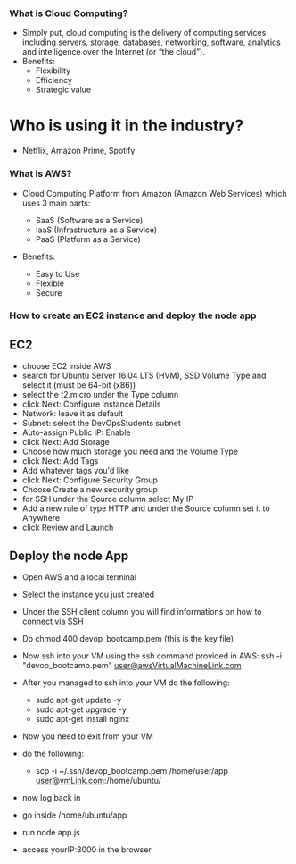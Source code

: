 ### What is Cloud Computing?
- Simply put, cloud computing is the delivery of computing services including servers, storage, databases, networking, software, analytics and intelligence over the Internet (or “the cloud”).
- Benefits:
	- Flexibility
	- Efficiency
	- Strategic value


# Who is using it in the industry?
- Netflix, Amazon Prime, Spotify


### What is AWS?
- Cloud Computing Platform from Amazon (Amazon Web Services) which uses 3 main parts:
	- SaaS (Software as a Service)
	- IaaS (Infrastructure as a Service)
	- PaaS (Platform as a Service)

- Benefits:
	- Easy to Use
	- Flexible
	- Secure






### How to create an EC2 instance and deploy the node app

## EC2

- choose EC2 inside AWS
- search for Ubuntu Server 16.04 LTS (HVM), SSD Volume Type and select it (must be 64-bit (x86))
- select the t2.micro under the Type column
- click Next: Configure Instance Details
- Network: leave it as default
- Subnet: select the DevOpsStudents subnet
- Auto-assign Public IP: Enable
- click Next: Add Storage
- Choose how much storage you need and the Volume Type
- click Next: Add Tags
- Add whatever tags you'd like
- click Next: Configure Security Group
- Choose Create a new security group
- for SSH under the Source column select My IP
- Add a new rule of type HTTP and under the Source column set it to Anywhere
- click Review and Launch

## Deploy the node App

- Open AWS and a local terminal
- Select the instance you just created
- Under the SSH client column you will find informations on how to connect via SSH
- Do chmod 400 devop_bootcamp.pem (this is the key file)
- Now ssh into your VM using the ssh command provided in AWS: ssh -i "devop_bootcamp.pem" user@awsVirtualMachineLink.com
- After you managed to ssh into your VM do the following:
	- sudo apt-get update -y
	- sudo apt-get upgrade -y
	- sudo apt-get install nginx

- Now you need to exit from your VM 
- do the following:
	- scp -i ~/.ssh/devop_bootcamp.pem /home/user/app user@vmLink.com:/home/ubuntu/
- now log back in
- go inside /home/ubuntu/app
- run node app.js
- access yourIP:3000 in the browser 
